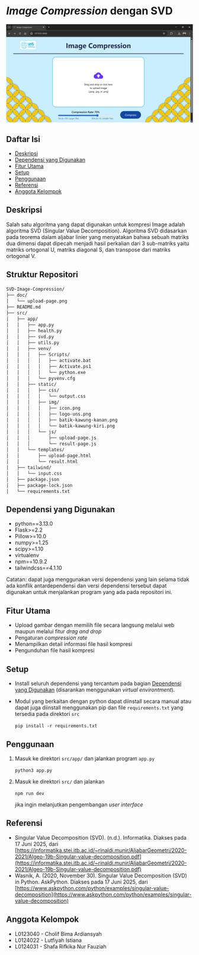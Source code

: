 # *Image Compression* dengan SVD


![Upload Page](./doc/upload-page.png)


## Daftar Isi
* [Deskripsi](#deskripsi)
* [Dependensi yang Digunakan](#dependensi-yang-digunakan)
* [Fitur Utama](#fitur-utama)
* [Setup](#setup)
* [Penggunaan](#penggunaan)
* [Referensi](#referensi)
* [Anggota Kelompok](#anggota-kelompok)

## Deskripsi
Salah satu algoritma yang dapat digunakan untuk kompresi Image adalah algoritma SVD (Singular Value Decomposition). Algoritma SVD didasarkan pada teorema dalam aljabar linier yang menyatakan bahwa sebuah matriks dua dimensi dapat dipecah menjadi hasil perkalian dari 3 sub-matriks yaitu matriks ortogonal U, matriks diagonal S, dan transpose dari matriks ortogonal V. 


## Struktur Repositori
```
SVD-Image-Compression/
├── doc/
│   └── upload-page.png
├── README.md
├── src/
│   ├── app/
│   │   ├── app.py
│   │   ├── health.py
│   │   ├── svd.py
│   │   ├── utils.py
│   │   ├── venv/
│   │   │   ├── Scripts/
│   │   │   │   ├── activate.bat
│   │   │   │   ├── Activate.ps1
│   │   │   │   └── python.exe
│   │   │   └── pyvenv.cfg
│   │   ├── static/
│   │   │   ├── css/
│   │   │   │   └── output.css
│   │   │   ├── img/
│   │   │   │   ├── icon.png
│   │   │   │   ├── logo-uns.png
│   │   │   │   ├── batik-kawung-kanan.png
│   │   │   │   └── batik-kawung-kiri.png
│   │   │   └── js/
│   │   │       ├── upload-page.js
│   │   │       └── result-page.js
│   │   └── templates/
│   │       ├── upload-page.html
│   │       └── result.html
│   ├── tailwind/
│   │   └── input.css
│   ├── package.json
│   ├── package-lock.json
│   └── requirements.txt
```


## Dependensi yang Digunakan
- python==3.13.0
- Flask>=2.2
- Pillow>=10.0
- numpy>=1.25
- scipy>=1.10
- virtualenv
- npm==10.9.2
- tailwindcss==4.1.10

Catatan: dapat juga menggunakan versi dependensi yang lain selama tidak ada konflik antardependensi dan versi dependensi tersebut dapat digunakan untuk menjalankan program yang ada pada repositori ini.


## Fitur Utama
- Upload gambar dengan memilih file secara langsung melalui web maupun melalui fitur *drag and drop*
- Pengaturan *compression rate*
- Menampilkan detail informasi file hasil kompresi
- Pengunduhan file hasil kompresi


## Setup
- Install seluruh dependensi yang tercantum pada bagian [Dependensi yang Digunakan](#dependensi-yang-digunakan) (disarankan menggunakan *virtual environtment*).

- Modul yang berkaitan dengan python dapat diinstall secara manual atau dapat juga diinstall menggunakan pip dan file `requirements.txt` yang tersedia pada direktori `src`

    `pip install -r requirements.txt`


## Penggunaan
1. Masuk ke direktori `src/app/` dan jalankan program `app.py`

    `python3 app.py`

2. Masuk ke direktori `src/` dan jalankan 

    `npm run dev`

    jika ingin melanjutkan pengembangan *user interface*

## Referensi
- Singular Value Decomposition (SVD). (n.d.). Informatika. Diakses pada 17 Juni 2025, dari [https://informatika.stei.itb.ac.id/~rinaldi.munir/AljabarGeometri/2020-2021/Algeo-19b-Singular-value-decomposition.pdf](https://informatika.stei.itb.ac.id/~rinaldi.munir/AljabarGeometri/2020-2021/Algeo-19b-Singular-value-decomposition.pdf)
- Wasnik, A. (2020, November 30). Singular Value Decomposition (SVD) in Python. AskPython. Diakses pada  17 Juni 2025, dari [https://www.askpython.com/python/examples/singular-value-decomposition](https://www.askpython.com/python/examples/singular-value-decomposition)


## Anggota Kelompok
- L0123040 - Cholif Bima Ardiansyah
- L0124022 - Lutfiyah Istiana
- L0124031 - Shafa Rifkika Nur Fauziah
